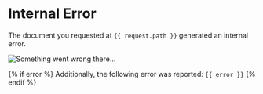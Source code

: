 # Internal Error

The document you requested at ``{{ request.path }}`` generated an internal error.

![Something went wrong there...](/static/img/404.png)

{% if error %}
Additionally, the following error was reported: ``{{ error }}``
{% endif %}
